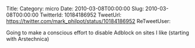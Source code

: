 Title: 
Category: micro
Date: 2010-03-08T00:00:00
Slug: 2010-03-08T00:00:00
TwitterId: 10184186952
TweetUrl: https://twitter.com/mark_philpot/status/10184186952
ReTweetUser: 

Going to make a conscious effort to disable Adblock on sites I like (starting with Arstechnica)